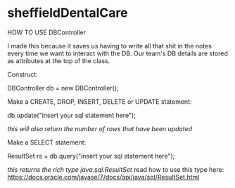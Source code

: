 # sheffieldDentalCare

HOW TO USE DBController

I made this because it saves us having to write all that shit in the notes every time we want to interact with the DB.
Our team's DB details are stored as attributes at the top of the class.

Construct:

DBController db = new DBController();

Make a CREATE, DROP, INSERT, DELETE or UPDATE statement:

db.update("insert your sql statement here"); 

*this will also return the number of rows that have been updated*

Make a SELECT statement:

ResultSet rs = db.query("insert your sql statement here");

*this returns the rich type java.sql.ResultSet* read how to use this type here: https://docs.oracle.com/javase/7/docs/api/java/sql/ResultSet.html

